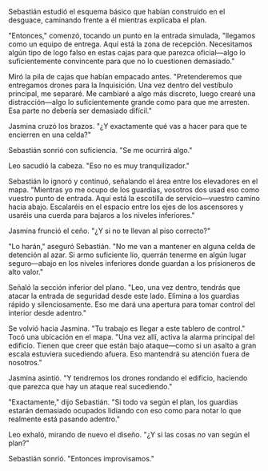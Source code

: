 Sebastián estudió el esquema básico que habían construido en el desguace, caminando frente a él mientras explicaba el plan.

"Entonces," comenzó, tocando un punto en la entrada simulada, "llegamos como un equipo de entrega. Aquí está la zona de recepción. Necesitamos algún tipo de logo falso en estas cajas para que parezca oficial—algo lo suficientemente convincente para que no lo cuestionen demasiado."

Miró la pila de cajas que habían empacado antes. "Pretenderemos que entregamos drones para la Inquisición. Una vez dentro del vestíbulo principal, me separaré. Me cambiaré a algo más discreto, luego crearé una distracción—algo lo suficientemente grande como para que me arresten. Esa parte no debería ser demasiado difícil."

Jasmina cruzó los brazos. "¿Y exactamente qué vas a hacer para que te encierren en una celda?"

Sebastián sonrió con suficiencia. "Se me ocurrirá algo."

Leo sacudió la cabeza. "Eso no es muy tranquilizador."

Sebastián lo ignoró y continuó, señalando el área entre los elevadores en el mapa. "Mientras yo me ocupo de los guardias, vosotros dos usad eso como vuestro punto de entrada. Aquí está la escotilla de servicio—vuestro camino hacia abajo. Escalaréis en el espacio entre los ejes de los ascensores y usaréis una cuerda para bajaros a los niveles inferiores."

Jasmina frunció el ceño. "¿Y si no te llevan al piso correcto?"

"Lo harán," aseguró Sebastián. "No me van a mantener en alguna celda de detención al azar. Si armo suficiente lío, querrán tenerme en algún lugar seguro—abajo en los niveles inferiores donde guardan a los prisioneros de alto valor."

Señaló la sección inferior del plano. "Leo, una vez dentro, tendrás que atacar la entrada de seguridad desde este lado. Elimina a los guardias rápido y silenciosamente. Eso me dará una apertura para tomar control del interior desde adentro."

Se volvió hacia Jasmina. "Tu trabajo es llegar a este tablero de control." Tocó una ubicación en el mapa. "Una vez allí, activa la alarma principal del edificio. Tienen que creer que están bajo ataque—como si un asalto a gran escala estuviera sucediendo afuera. Eso mantendrá su atención fuera de nosotros."

Jasmina asintió. "Y tendremos los drones rondando el edificio, haciendo que parezca que hay un ataque real sucediendo."

"Exactamente," dijo Sebastián. "Si todo va según el plan, los guardias estarán demasiado ocupados lidiando con eso como para notar lo que realmente está pasando adentro."

Leo exhaló, mirando de nuevo el diseño. "¿Y si las cosas *no* van según el plan?"

Sebastián sonrió. "Entonces improvisamos."